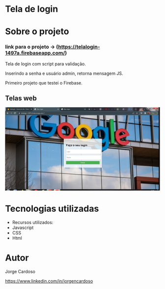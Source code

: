 # Tela de login

# Sobre o projeto

### link para o projeto -> (https://telalogin-1497a.firebaseapp.com/)

Tela de login com script para validação. 

Inserindo a senha e usuário admin, retorna mensagem JS.

Primeiro projeto que testei o Firebase.

## Telas web
![Web 1](https://github.com/JORGECARDOSODEV/telalogin/blob/main/telalogin.jpg)

# Tecnologias utilizadas
- Recursos utilizados:
- Javascript
- CSS
- Html

# Autor
Jorge Cardoso

https://www.linkedin.com/in/jorgencardoso

